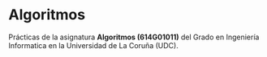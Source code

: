 # Algoritmos
Prácticas de la asignatura **Algoritmos (614G01011)** del Grado en Ingeniería Informatica en la Universidad de La Coruña (UDC).
